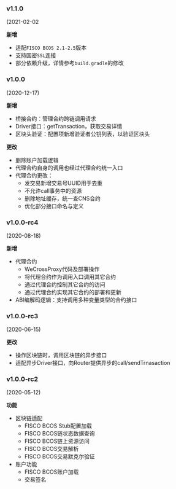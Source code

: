 ### v1.1.0

(2021-02-02

**新增**

* 适配`FISCO BCOS 2.1-2.5`版本
* 支持国密`SSL`连接
* 部分依赖升级，详情参考`build.gradle`的修改

### v1.0.0

(2020-12-17)

**新增**

* 桥接合约：管理合约跨链调用请求
* Driver接口：getTransaction，获取交易详情
* 区块头验证：配置项新增验证者公钥列表，以验证区块头

**更改**

* 删除账户加载逻辑
* 代理合约自身的调用也经过代理合约统一入口
* 代理合约更改：
    * 发交易新增交易号UUID用于去重
    * 不允许call事务中的资源
    * 删除地址缓存，统一查CNS合约
    * 优化部分接口命名与定义
 
### v1.0.0-rc4

(2020-08-18)

**新增**

* 代理合约
  * WeCrossProxy代码及部署操作
  * 将代理合约作为调用入口调用其它合约
  * 通过代理合约控制其它合约的访问
  * 通过代理合约实现其它合约的部署和更新
* ABI编解码逻辑：支持调用多种变量类型的合约接口

### v1.0.0-rc3

(2020-06-15)

**更改**

* 操作区块链时，调用区块链的异步接口
* 适配异步Driver接口，向Router提供异步的call/sendTrnasaction

### v1.0.0-rc2

(2020-05-12)

**功能**
* 区块链适配
  * FISCO BCOS Stub配置加载
  * FISCO BCOS链状态数据查询
  * FISCO BCOS链上资源访问
  * FISCO BCOS交易解析
  * FISCO BCOS交易默克尔验证
* 账户功能
  * FISCO BCOS账户加载
  * 交易签名
